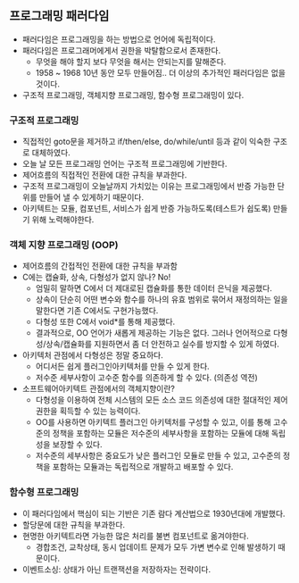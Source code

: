 ## 프로그래밍 패러다임
* 패러다임은 프로그래밍을 하는 방법으로 언어에 독립적이다.
* 패러다임은 프로그래머에게서 권한을 박탈함으로서 존재한다.
    * 무엇을 해야 할지 보다 무엇을 해서는 안되는지를 말해준다.
    * 1958 ~ 1968 10년 동안 모두 만들어짐.. 더 이상의 추가적인 패러다임은 없을 것이다.
* 구조적 프로그래밍, 객체지향 프로그래밍, 함수형 프로그래밍이 있다.

### 구조적 프로그래밍
* 직접적인 goto문을 제거하고 if/then/else, do/while/until 등과 같이 익숙한 구조로 대체하였다.
* 오늘 날 모든 프로그래밍 언어는 구조적 프로그래밍에 기반한다.
* 제어흐름의 직접적인 전환에 대한 규칙을 부과한다.
* 구조적 프로그래밍이 오늘날까지 가치있는 이유는 프로그래밍에서 반증 가능한 단위를 만들어 낼 수 있게하기 때문이다.
* 아키텍트는 모듈, 컴포넌트, 서비스가 쉽게 반증 가능하도록(테스트가 쉽도록) 만들기 위해 노력해야한다.

### 객체 지향 프로그래밍 (OOP)
* 제어흐름의 간접적인 전환에 대한 규칙을 부과함
* C에는 캡슐화, 상속, 다형성가 없지 않나? No!
    * 엄밀히 말하면 C에서 더 제대로된 캡슐화를 통한 데이터 은닉을 제공했다.
    * 상속이 단순히 어떤 변수와 함수를 하나의 유효 범위로 묶어서 재정의하는 일을 말한다면 기존 C에서도 구현가능했다.
    * 다형성 또한 C에서 void*를 통해 제공했다.
    * 결과적으로, OO 언어가 새롭게 제공하는 기능은 없다. 그러나 언어적으로 다형성/상속/캡슐화를 지원하면서 좀 더 안전하고 실수를 방지할 수 있게 하였다.
* 아키텍처 관점에서 다형성은 정말 중요하다.
    * 어디서든 쉽게 플러그인아키텍처를 만들 수 있게 한다.
    * 저수준 세부사항이 고수준 함수를 의존하게 할 수 있다. (의존성 역전)
* 소프트웨어아키텍트 관점에서의 객체지향이란?
    * 다형성을 이용하여 전체 시스템의 모든 소스 코드 의존성에 대한 절대적인 제어 권한을 획득할 수 있는 능력이다.
    * OO를 사용하면 아키텍트 플러그인 아키텍처를 구성할 수 있고, 이를 통해 고수준의 정책을 포함하는 모듈은 저수준의 세부사항을 포함하는 모듈에 대해 독립성을 보장할 수 있다.
    * 저수준의 세부사항은 중요도가 낮은 플러그인 모듈로 만들 수 있고, 고수준의 정책을 포함하는 모듈과는 독립적으로 개발하고 배포할 수 있다.

### 함수형 프로그래밍
* 이 패러다임에서 핵심이 되는 기반은 기존 람다 계산법으로 1930년대에 개발했다.
* 할당문에 대한 규칙을 부과한다.
* 현명한 아키텍트라면 가능한 많은 처리를 불변 컴포넌트로 옮겨야한다.
    * 경합조건, 교착상태, 동시 업데이트 문제가 모두 가변 변수로 인해 발생하기 때문이다.
* 이벤트소싱: 상태가 아닌 트랜잭션을 저장하자는 전략이다.
